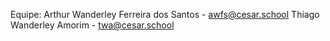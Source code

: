 Equipe:
Arthur Wanderley Ferreira dos Santos - awfs@cesar.school
Thiago Wanderley Amorim - twa@cesar.school
